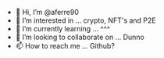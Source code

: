 - 👋 Hi, I’m @aferre90
- 👀 I’m interested in ... crypto, NFT's and P2E
- 🌱 I’m currently learning ... ^^^
- 💞️ I’m looking to collaborate on ... Dunno
- 📫 How to reach me ... Github?

<!---
aferre90/aferre90 is a ✨ special ✨ repository because its `README.md` (this file) appears on your GitHub profile.
You can click the Preview link to take a look at your changes.
--->
